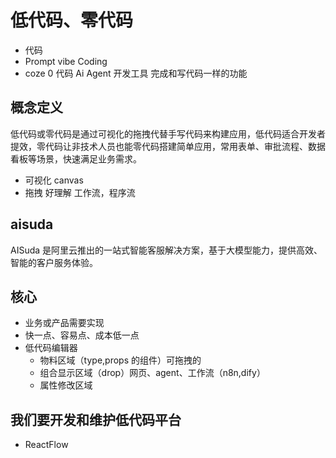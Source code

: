 # 低代码、零代码
- 代码
- Prompt vibe Coding
- coze
    0 代码 Ai Agent 开发工具
    完成和写代码一样的功能


## 概念定义
低代码或零代码是通过可视化的拖拽代替手写代码来构建应用，低代码适合开发者提效，零代码让非技术人员也能零代码搭建简单应用，常用表单、审批流程、数据看板等场景，快速满足业务需求。
- 可视化 canvas
- 拖拽 好理解 工作流，程序流

## aisuda
AISuda 是阿里云推出的一站式智能客服解决方案，基于大模型能力，提供高效、智能的客户服务体验。

## 核心
- 业务或产品需要实现
- 快一点、容易点、成本低一点
- 低代码编辑器 
    - 物料区域（type,props 的组件）可拖拽的
    - 组合显示区域（drop）网页、agent、工作流（n8n,dify）
    - 属性修改区域

## 我们要开发和维护低代码平台 
- ReactFlow 